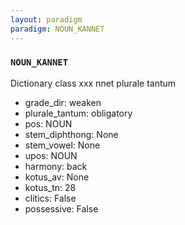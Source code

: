```yaml
---
layout: paradigm
paradigm: NOUN_KANNET
---
```

### ` NOUN_KANNET `

Dictionary class xxx nnet plurale tantum
* grade_dir: weaken
* plurale_tantum: obligatory
* pos: NOUN
* stem_diphthong: None
* stem_vowel: None
* upos: NOUN
* harmony: back
* kotus_av: None
* kotus_tn: 28
* clitics: False
* possessive: False
